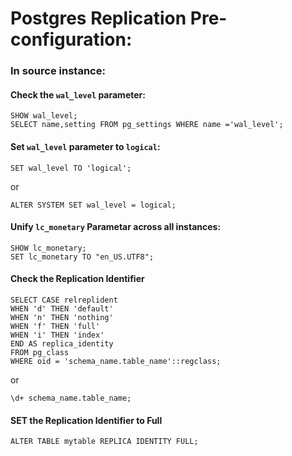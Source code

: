 # Postgres Replication Pre-configuration:

### In source instance:
#### Check the `wal_level` parameter:

```
SHOW wal_level;
SELECT name,setting FROM pg_settings WHERE name ='wal_level';
```

#### Set `wal_level` parameter to `logical`:
```
SET wal_level TO 'logical';
```
or
```
ALTER SYSTEM SET wal_level = logical;
```

#### Unify `lc_monetary` Parametar across all instances:
```
SHOW lc_monetary;
SET lc_monetary TO "en_US.UTF8";
```


#### Check the Replication Identifier

```
SELECT CASE relreplident
WHEN 'd' THEN 'default'
WHEN 'n' THEN 'nothing'
WHEN 'f' THEN 'full'
WHEN 'i' THEN 'index'
END AS replica_identity
FROM pg_class
WHERE oid = 'schema_name.table_name'::regclass;
```
or
```
\d+ schema_name.table_name;
```
#### SET the Replication Identifier to Full
```
ALTER TABLE mytable REPLICA IDENTITY FULL;
```